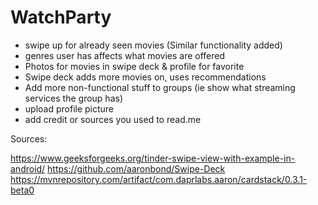 # WatchParty
- swipe up for already seen movies (Similar functionality added)
- genres user has affects what movies are offered
- Photos for movies in swipe deck & profile for favorite
- Swipe deck adds more movies on, uses recommendations
- Add more non-functional stuff to groups (ie show what streaming services the group has)
- upload profile picture
- add credit or sources you used to read.me


Sources:

https://www.geeksforgeeks.org/tinder-swipe-view-with-example-in-android/
https://github.com/aaronbond/Swipe-Deck
https://mvnrepository.com/artifact/com.daprlabs.aaron/cardstack/0.3.1-beta0
